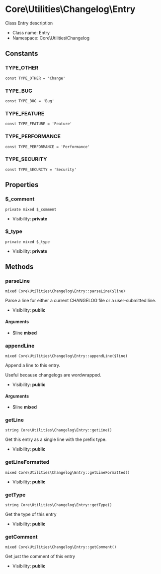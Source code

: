 Core\Utilities\Changelog\Entry
===============

Class Entry description




* Class name: Entry
* Namespace: Core\Utilities\Changelog



Constants
----------


### TYPE_OTHER

    const TYPE_OTHER = 'Change'





### TYPE_BUG

    const TYPE_BUG = 'Bug'





### TYPE_FEATURE

    const TYPE_FEATURE = 'Feature'





### TYPE_PERFORMANCE

    const TYPE_PERFORMANCE = 'Performance'





### TYPE_SECURITY

    const TYPE_SECURITY = 'Security'





Properties
----------


### $_comment

    private mixed $_comment





* Visibility: **private**


### $_type

    private mixed $_type





* Visibility: **private**


Methods
-------


### parseLine

    mixed Core\Utilities\Changelog\Entry::parseLine($line)

Parse a line for either a current CHANGELOG file or a user-submitted line.



* Visibility: **public**


#### Arguments
* $line **mixed**



### appendLine

    mixed Core\Utilities\Changelog\Entry::appendLine($line)

Append a line to this entry.

Useful because changelogs are wordwrapped.

* Visibility: **public**


#### Arguments
* $line **mixed**



### getLine

    string Core\Utilities\Changelog\Entry::getLine()

Get this entry as a single line with the prefix type.



* Visibility: **public**




### getLineFormatted

    mixed Core\Utilities\Changelog\Entry::getLineFormatted()





* Visibility: **public**




### getType

    string Core\Utilities\Changelog\Entry::getType()

Get the type of this entry



* Visibility: **public**




### getComment

    mixed Core\Utilities\Changelog\Entry::getComment()

Get just the comment of this entry



* Visibility: **public**



